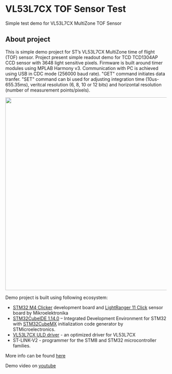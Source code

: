 # VL53L7CX TOF Sensor Test
 Simple test demo for VL53L7CX MultiZone TOF Sensor 
## About project

This is simple demo project for ST’s VL53L7CX MultiZone time of flight (TOF) sensor. Project present simple readout demo for TCD TCD1304AP CCD sensor with 3648 light sensitive pixels. Firmware is built around timer modules using MPLAB Harmony v3. Communication with PC is achieved using USB in CDC mode (256000 baud rate). "GET" command initiates data tranfer. "SET" command can bi used for adjusting integration time (10us-655.35ms), veritcal resolution (6, 8, 10 or 12 bits) and horizontal resolution (number of measurement points/pixels). 

<p align="center">
<img src="https://github.com/OptoLAB/VL53L7CX-TOF-Sensor-Test/tree/main/img/VL53L7CX.jpg" width="600"/>
</p>

Demo project is built using following ecosystem:

- [STM32 M4 Clicker](https://www.mikroe.com/clicker-stm32f4) development board and [LightRanger 11 Click](https://www.mikroe.com/lightranger-11-click) sensor board by Mikroelektronika
- [STM32CubeIDE 1.14.0](https://www.st.com/en/development-tools/stm32cubeide.html) – Integrated Development Environment for STM32 with [STM32CubeMX](https://www.st.com/en/development-tools/stm32cubemx.html) initialization code generator by STMicroelectronics.
- [VL53L7CX ULD driver](https://www.st.com/en/embedded-software/stsw-img036.html) - an optimized driver for VL53L7CX
- ST-LINK-V2 - programmer for the STM8 and STM32 microcontroller families.

More info can be found [here](https://www.optolab.ftn.uns.ac.rs/index.php/education/project-base/297-multizone-tof-sensor-demo-vl53l7cx)

Demo video on [youtube](https://www.youtube.com/watch?v=VrheGO3DJa8) 
